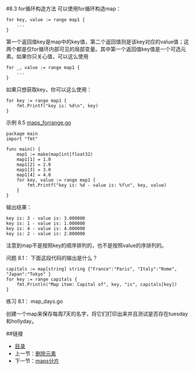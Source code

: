 #8.3 for循环构造方法
可以使用for循环构造map：

	for key, value := range map1 {
		...
	}

第一个返回值key是map中的key值，第二个返回值则是该key对应的value值；这两个都是仅for循环内部可见的局部变量。其中第一个返回值key值是一个可选元素。如果你只关心值，可以这么使用

	for _, value := range map1 {
		...
	}

如果只想获取key，你可以这么使用：

	for key := range map1 {
		fmt.Printf("key is: %d\n", key)
	}

示例 8.5 [maps_forrange.go](exmaples/chapter_8/maps_forrange.go)

    package main
    import "fmt"
    
    func main() {
    	map1 := make(map[int]float32)
    	map1[1] = 1.0
    	map1[2] = 2.0
    	map1[3] = 3.0
    	map1[4] = 4.0
    	for key, value := range map1 {
    		fmt.Printf("key is: %d - value is: %f\n", key, value)
    	}
    }

输出结果：

	key is: 3 - value is: 3.000000
	key is: 1 - value is: 1.000000
	key is: 4 - value is: 4.000000
	key is: 2 - value is: 2.000000

注意到map不是按照key的顺序排列的，也不是按照value的序排列的。

问题 8.1： 下面这段代码的输出是什么？

	capitals := map[string] string {"France":"Paris", "Italy":"Rome", "Japan":"Tokyo" }
	for key := range capitals {
		fmt.Println("Map item: Capital of", key, "is", capitals[key])
	}

练习 8.1： map_days.go

创建一个map来保存每周7天的名字，将它们打印出来并且测试是否存在tuesday和hollyday。

##链接
- [目录](directory.md)
- 上一节：[删除元素](08.2.md)
- 下一节：[maps分片](08.4.md)